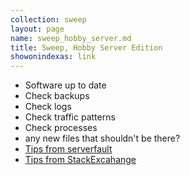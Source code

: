 ```yaml
---
collection: sweep
layout: page
name: sweep_hobby_server.md
title: Sweep, Hobby Server Edition
showonindexas: link
---
```



* Software up to date
* Check backups
* Check logs
* Check traffic patterns
* Check processes
* any new files that shouldn't be there?
* [Tips from serverfault](http://serverfault.com/questions/2783/how-do-i-know-if-my-linux-server-has-been-hacked)
* [Tips from StackExcahange](http://security.stackexchange.com/questions/7443/how-do-you-know-your-server-has-been-compromised)
